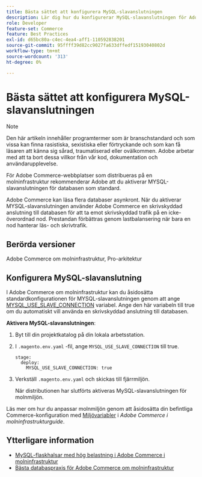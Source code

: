 ```yaml
---
title: Bästa sättet att konfigurera MySQL-slavanslutningen
description: Lär dig hur du konfigurerar MySQL-slavanslutningen för Adobe Commerce-webbplatser som distribueras i molninfrastrukturen.
role: Developer
feature-set: Commerce
feature: Best Practices
exl-id: d65bc80a-c4ec-4ea4-aff1-110592838201
source-git-commit: 95ffff39d82cc9027fa633dffedf15193040802d
workflow-type: tm+mt
source-wordcount: '313'
ht-degree: 0%

---
```


# Bästa sättet att konfigurera MySQL-slavanslutningen

>[!NOTE]
>
>Den här artikeln innehåller programtermer som är branschstandard och som vissa kan finna rasistiska, sexistiska eller förtryckande och som kan få läsaren att känna sig sårad, traumatiserad eller ovälkommen. Adobe arbetar med att ta bort dessa villkor från vår kod, dokumentation och användarupplevelse.

För Adobe Commerce-webbplatser som distribueras på en molninfrastruktur rekommenderar Adobe att du aktiverar MYSQL-slavanslutningen för databasen som standard.

Adobe Commerce kan läsa flera databaser asynkront. När du aktiverar MYSQL-slavanslutningen använder Adobe Commerce en skrivskyddad anslutning till databasen för att ta emot skrivskyddad trafik på en icke-överordnad nod. Prestandan förbättras genom lastbalansering när bara en nod hanterar läs- och skrivtrafik.

## Berörda versioner

Adobe Commerce om molninfrastruktur, Pro-arkitektur

## Konfigurera MySQL-slavanslutning

I Adobe Commerce om molninfrastruktur kan du åsidosätta standardkonfigurationen för MYSQL-slavanslutningen genom att ange [MYSQL_USE_SLAVE_CONNECTION](https://experienceleague.adobe.com/docs/commerce-cloud-service/user-guide/configure/env/stage/variables-deploy.html#mysql_use_slave_connection) variabel. Ange den här variabeln till true om du automatiskt vill använda en skrivskyddad anslutning till databasen.

**Aktivera MySQL-slavanslutningen**:

1. Byt till din projektkatalog på din lokala arbetsstation.

1. I `.magento.env.yaml` -fil, ange `MYSQL_USE_SLAVE_CONNECTION` till true.

   ```
   stage:
     deploy:
       MYSQL_USE_SLAVE_CONNECTION: true
   ```

1. Verkställ `.magento.env.yaml` och skickas till fjärrmiljön.

   När distributionen har slutförts aktiveras MySQL-slavanslutningen för molnmiljön.

Läs mer om hur du anpassar molnmiljön genom att åsidosätta din befintliga Commerce-konfiguration med [Miljövariabler](https://experienceleague.adobe.com/docs/commerce-cloud-service/user-guide/configure/env/configure-env-yaml.html#environment-variables) i _Adobe Commerce i molninfrastrukturguide_.

## Ytterligare information

- [MySQL-flaskhalsar med hög belastning i Adobe Commerce i molninfrastruktur](https://experienceleague.adobe.com/docs/commerce-knowledge-base/kb/troubleshooting/database/mysql-high-load-bottleneck-in-magento-commerce-cloud.html?lang=en)
- [Bästa databaspraxis för Adobe Commerce om molninfrastruktur](database-on-cloud.md)
